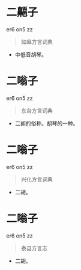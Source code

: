 # 二齆子
er6 on5 zz
> 如皋方言词典
- 中低音胡琴。

# 二嗡子
er6 on5 zz
> 东台方言词典
- 二胡的俗称。胡琴的一种。

# 二嗡子
er6 on5 zz
> 兴化方言词典
- 二胡。

# 二嗡子
er6 on5 zz
> 泰县方言志
- 二胡。
